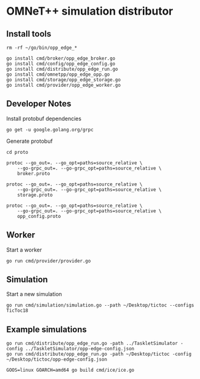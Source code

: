 # OMNeT++ simulation distributor

## Install tools

```shell
rm -rf ~/go/bin/opp_edge_*

go install cmd/broker/opp_edge_broker.go
go install cmd/config/opp_edge_config.go
go install cmd/distribute/opp_edge_run.go
go install cmd/omnetpp/opp_edge_opp.go
go install cmd/storage/opp_edge_storage.go
go install cmd/provider/opp_edge_worker.go
```

## Developer Notes

Install protobuf dependencies

```shell
go get -u google.golang.org/grpc
```

Generate protobuf

```shell
cd proto

protoc --go_out=. --go_opt=paths=source_relative \
    --go-grpc_out=. --go-grpc_opt=paths=source_relative \
    broker.proto

protoc --go_out=. --go_opt=paths=source_relative \
    --go-grpc_out=. --go-grpc_opt=paths=source_relative \
    storage.proto
    
protoc --go_out=. --go_opt=paths=source_relative \
    --go-grpc_out=. --go-grpc_opt=paths=source_relative \
    opp_config.proto
```

## Worker

Start a worker

```shell
go run cmd/provider/provider.go
```

## Simulation

Start a new simulation

```shell
go run cmd/simulation/simulation.go --path ~/Desktop/tictoc --configs TicToc18
```

## Example simulations

```
go run cmd/distribute/opp_edge_run.go -path ../TaskletSimulator -config ../TaskletSimulator/opp-edge-config.json
go run cmd/distribute/opp_edge_run.go -path ~/Desktop/tictoc -config ~/Desktop/tictoc/opp-edge-config.json
```

```
GOOS=linux GOARCH=amd64 go build cmd/ice/ice.go
```